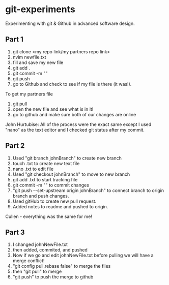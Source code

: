 # git-experiments

Experimenting with git &amp; Github in advanced software design.

## Part 1

1) git clone <my repo link/my partners repo link>
2) nvim newfile.txt
3) fill and save my new file
4) git add .
5) git commit -m "<my commit message>"
6) git push
7) go to Github and check to see if my file is there (it was!).

To get my partners file

1) git pull
2) open the new file and see what is in it!
3) go to github and make sure both of our changes are online

John Hurtubise:
All of the process were the exact same except I used "nano" as the text editor
and I checked git status after my commit.

## Part 2

1) Used "git branch johnBranch" to create new branch
2) touch <filename>.txt to create new text file
3) nano <filename>.txt to edit file
4) Used "git checkout johnBranch" to move to new branch
5) git add <filename>.txt to start tracking file
6) git commit -m "<message>" to commit changes
7) "git push --set-upstream origin johnBranch" to connect branch to origin branch
 and push changes.
8) Used gitHub to create new pull request.
9) Added notes to readme and pushed to origin.

Cullen - everything was the same for me!

## Part 3

1) I changed johnNewFile.txt
2) then added, commited, and pushed
3) Now if we go and edit johnNewFile.txt before pulling we will have a merge conflict!
4) "git config pull.rebase false" to merge the files
5) then "git pull" to merge
6) "git push" to push the merge to github
